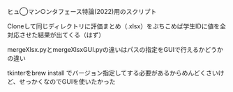 ヒュ◯マン○ンタフェース特論(2022)用のスクリプト

Cloneして同じディレクトリに評価まとめ（.xlsx）をぶちこめば学生IDに値を全対応させた結果が出てくる（はず）

mergeXlsx.pyとmergeXlsxGUI.pyの違いはパスの指定をGUIで行えるかどうかの違い

tkinterをbrew install でバージョン指定してする必要があるからめんどくさいけど、せっかくなのでGUIを使いたかった
